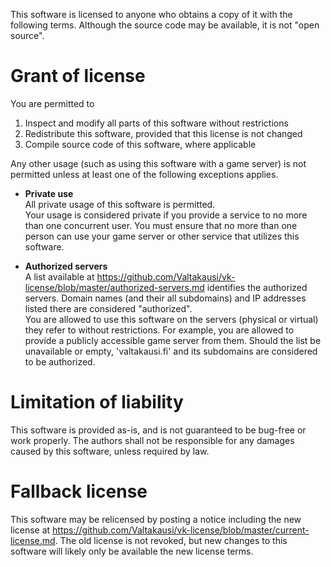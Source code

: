 This software is licensed to anyone who obtains a copy of it with
the following terms. Although the source code may be available, it is
not "open source".

# Grant of license
You are permitted to
1) Inspect and modify all parts of this software without restrictions
2) Redistribute this software, provided that this license is not changed
3) Compile source code of this software, where applicable

Any other usage (such as using this software with a game server) is not
permitted unless at least one of the following exceptions applies.

- **Private use** \
    All private usage of this software is permitted. \
    Your usage is considered private if you provide a service to no more
    than one concurrent user. You must ensure that no more than one person
    can use your game server or other service that utilizes this software.

- **Authorized servers** \
    A list available at
    https://github.com/Valtakausi/vk-license/blob/master/authorized-servers.md
    identifies the authorized servers. Domain names
    (and their all subdomains) and IP addresses listed there are considered
    "authorized". \
    You are allowed to use this software on the servers (physical or virtual)
    they refer to without restrictions. For example, you are allowed to provide
    a publicly accessible game server from them.
    Should the list be unavailable or empty, 'valtakausi.fi' and its subdomains
    are considered to be authorized.

# Limitation of liability
This software is provided as-is, and is not guaranteed to be
bug-free or work properly. The authors shall not be responsible for
any damages caused by this software, unless required by law.

# Fallback license
This software may be relicensed by posting a notice including the new license
at https://github.com/Valtakausi/vk-license/blob/master/current-license.md.
The old license is not revoked, but new changes to this software will
likely only be available the new license terms.
